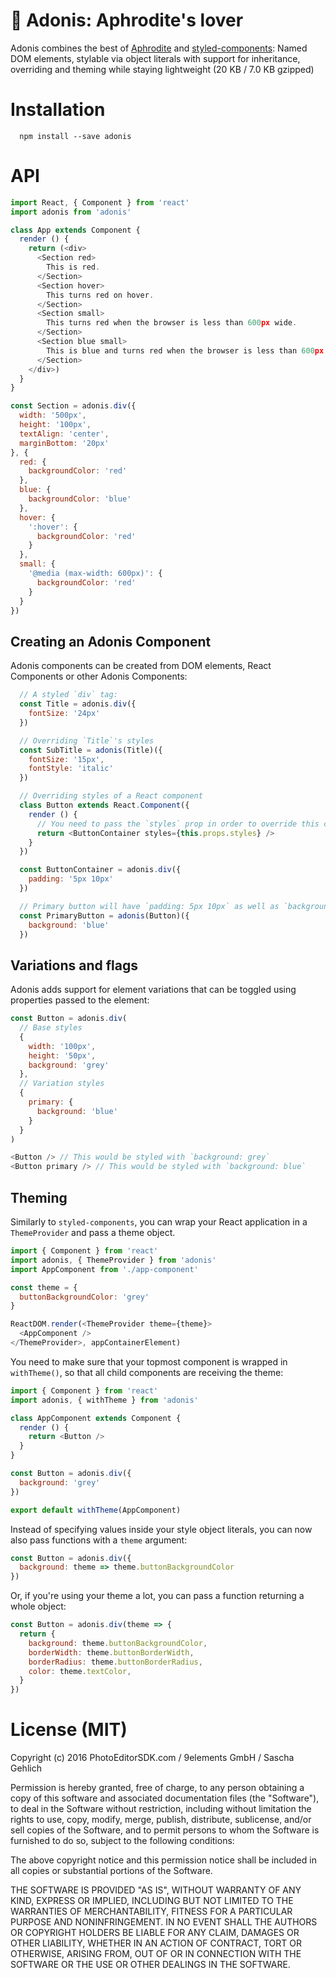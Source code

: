 # :muscle: Adonis: Aphrodite's lover

Adonis combines the best of [Aphrodite](https://github.com/Khan/aphrodite) and
[styled-components](https://github.com/styled-components/styled-components): Named DOM elements,
stylable via object literals with support for inheritance, overriding and theming while staying
lightweight (20 KB / 7.0 KB gzipped)

# Installation

```
  npm install --save adonis
```

# API

```js
import React, { Component } from 'react'
import adonis from 'adonis'

class App extends Component {
  render () {
    return (<div>
      <Section red>
        This is red.
      </Section>
      <Section hover>
        This turns red on hover.
      </Section>
      <Section small>
        This turns red when the browser is less than 600px wide.
      </Section>
      <Section blue small>
        This is blue and turns red when the browser is less than 600px wide.
      </Section>
    </div>)
  }
}

const Section = adonis.div({
  width: '500px',
  height: '100px',
  textAlign: 'center',
  marginBottom: '20px'
}, {
  red: {
    backgroundColor: 'red'
  },
  blue: {
    backgroundColor: 'blue'
  },
  hover: {
    ':hover': {
      backgroundColor: 'red'
    }
  },
  small: {
    '@media (max-width: 600px)': {
      backgroundColor: 'red'
    }
  }
})
```

## Creating an Adonis Component

Adonis components can be created from DOM elements, React Components or other Adonis Components:

```js
  // A styled `div` tag:
  const Title = adonis.div({
    fontSize: '24px'
  })

  // Overriding `Title`'s styles
  const SubTitle = adonis(Title)({
    fontSize: '15px',
    fontStyle: 'italic'
  })

  // Overriding styles of a React component
  class Button extends React.Component({
    render () {
      // You need to pass the `styles` prop in order to override this component's styles
      return <ButtonContainer styles={this.props.styles} />
    }
  })

  const ButtonContainer = adonis.div({
    padding: '5px 10px'
  })

  // Primary button will have `padding: 5px 10px` as well as `background: blue`
  const PrimaryButton = adonis(Button)({
    background: 'blue'
  })
```

## Variations and flags

Adonis adds support for element variations that can be toggled using properties passed to the element:

```js
const Button = adonis.div(
  // Base styles
  {
    width: '100px',
    height: '50px',
    background: 'grey'
  },
  // Variation styles
  {
    primary: {
      background: 'blue'
    }
  }
)

<Button /> // This would be styled with `background: grey`
<Button primary /> // This would be styled with `background: blue`
```

## Theming

Similarly to `styled-components`, you can wrap your React application in a `ThemeProvider` and
pass a theme object.

```js
import { Component } from 'react'
import adonis, { ThemeProvider } from 'adonis'
import AppComponent from './app-component'

const theme = {
  buttonBackgroundColor: 'grey'
}

ReactDOM.render(<ThemeProvider theme={theme}>
  <AppComponent />
</ThemeProvider>, appContainerElement)
```

You need to make sure that your topmost component is wrapped in `withTheme()`, so that all child
components are receiving the theme:

```js
import { Component } from 'react'
import adonis, { withTheme } from 'adonis'

class AppComponent extends Component {
  render () {
    return <Button />
  }
}

const Button = adonis.div({
  background: 'grey'
})

export default withTheme(AppComponent)
```

Instead of specifying values inside your style object literals, you can now also pass functions
with a `theme` argument:

```js
const Button = adonis.div({
  background: theme => theme.buttonBackgroundColor
})
```

Or, if you're using your theme a lot, you can pass a function returning a whole object:

```js
const Button = adonis.div(theme => {
  return {
    background: theme.buttonBackgroundColor,
    borderWidth: theme.buttonBorderWidth,
    borderRadius: theme.buttonBorderRadius,
    color: theme.textColor,
  }
})
```


# License (MIT)

Copyright (c) 2016 PhotoEditorSDK.com / 9elements GmbH / Sascha Gehlich

Permission is hereby granted, free of charge, to any person obtaining a copy of this software and associated documentation files (the "Software"), to deal in the Software without restriction, including without limitation the rights to use, copy, modify, merge, publish, distribute, sublicense, and/or sell copies of the Software, and to permit persons to whom the Software is furnished to do so, subject to the following conditions:

The above copyright notice and this permission notice shall be included in all copies or substantial portions of the Software.

THE SOFTWARE IS PROVIDED "AS IS", WITHOUT WARRANTY OF ANY KIND, EXPRESS OR IMPLIED, INCLUDING BUT NOT LIMITED TO THE WARRANTIES OF MERCHANTABILITY, FITNESS FOR A PARTICULAR PURPOSE AND NONINFRINGEMENT. IN NO EVENT SHALL THE AUTHORS OR COPYRIGHT HOLDERS BE LIABLE FOR ANY CLAIM, DAMAGES OR OTHER LIABILITY, WHETHER IN AN ACTION OF CONTRACT, TORT OR OTHERWISE, ARISING FROM, OUT OF OR IN CONNECTION WITH THE SOFTWARE OR THE USE OR OTHER DEALINGS IN THE SOFTWARE.
